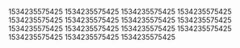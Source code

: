 1534235575425
1534235575425
1534235575425
1534235575425
1534235575425
1534235575425
1534235575425
1534235575425
1534235575425
1534235575425
1534235575425
1534235575425
1534235575425
1534235575425
1534235575425